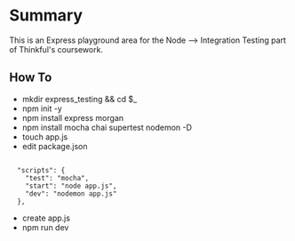 # Summary
This is an Express playground area for the Node --> Integration Testing part of Thinkful's coursework.

## How To
* mkdir express_testing && cd $_
* npm init -y
* npm install express morgan
* npm install mocha chai supertest nodemon -D
* touch app.js
* edit package.json
<pre><code>
  "scripts": {
    "test": "mocha",
    "start": "node app.js",
    "dev": "nodemon app.js"
  },
</code></pre>
* create app.js
* npm run dev